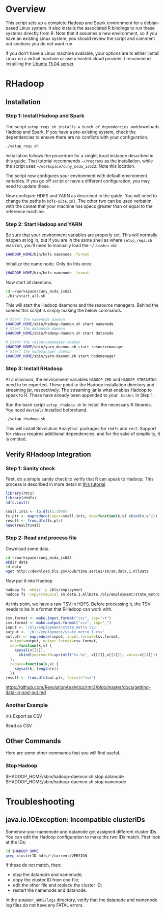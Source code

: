 # Overview
This script sets up a complete Hadoop and Spark environment for
a debian-based Linux system. It also installs the associated R bindings
to run these systems directly from R. Note that it assumes a new
environment, so if you have an existing Linux system, you should
review the script and comment out sections you do not want run.

If you don't have a Linux machine available, your options are to either
install Linux on a virtual machine or use a hosted cloud provider. I 
recommend installing the 
[Ubuntu 15.04 server](http://releases.ubuntu.com/15.04/ubuntu-15.04-server-amd64.iso).

# RHadoop
## Installation

### Step 1: Install Hadoop and Spark
The script `setup_reqs.sh installs a bunch of dependencies and`downloads Hadoop and 
Spark. If you have a pre-existing system, check the dependencies to ensure there are
no conflicts with your configuration.

```bash
./setup_reqs.sh
```

Installation follows the procedure for a single, local instance
described in this
[guide](http://www.alexjf.net/blog/distributed-systems/hadoop-yarn-installation-definitive-guide/).
That tutorial recommends `~/Programs` as the installation,
while the script uses `~/workspace/cuny_msda_is622`. Note this location.

The script now configures your environment with default environment variables.
If you go off script or have a different configuration, you may need to
update these.

Now configure HDFS and YARN as described in the guide. You will need to
change the paths in `hdfs-site.xml`. The other two can be used verbatim,
with the caveat that your machine has specs greater than or equal to 
the reference machine.

### Step 2: Start Hadoop and YARN
Be sure that your environment variables are properly set. This will normally
happen at log in, but if you are in the same shell as where `setup_reqs.sh`
was run, you'll need to manually load the `~/.bashrc` via
```bash
$HADOOP_HOME/bin/hdfs namenode -format
```

Initialize the name node. Only do this once.
```bash
$HADOOP_HOME/bin/hdfs namenode -format
```

Now start all daemons.
```bash
cd ~/workspace/cuny_msda_is622
./bin/start_all.sh
```

This will start the Hadoop daemons and the resource managers. Behind the
scenes this script is simply making the below commands.
```bash
# Start the namenode daemon
$HADOOP_HOME/sbin/hadoop-daemon.sh start namenode
# Start the datanode daemon
$HADOOP_HOME/sbin/hadoop-daemon.sh start datanode

# Start the resourcemanager daemon
$HADOOP_HOME/sbin/yarn-daemon.sh start resourcemanager
# Start the nodemanager daemon
$HADOOP_HOME/sbin/yarn-daemon.sh start nodemanager
```

### Step 3: Install RHadoop
At a minimum, the environment variables `HADOOP_CMD` and `HADOOP_STREAMING`
need to be exported. These point to the Hadoop installation directory
and streaming jar, respectively. The streaming jar is what enables Hadoop
to speak to R. These have already been appended to your `.bashrc` in
Step 1.


Run the bash script `setup_rhadoop.sh` to install the necessary R libraries.
You need `devtools` installed beforehand.
```bash
./setup_rhadoop.sh
```
This will install Revolution Analytics' packages for `rhdfs` and `rmr2`.
Support for `rhbase` requires additional dependencies,
and for the sake of simplicity, it is omitted.

## Verify RHadoop Integration
### Step 1: Sanity check
First, do a simple sanity check to verify that R can speak to Hadoop.
This process is described in more detail in 
[this tutorial](https://github.com/RevolutionAnalytics/rmr2/blob/master/docs/tutorial.md).

```R
library(rmr2)
library(rhdfs)
hdfs.init()

small.ints <- to.dfs(1:1000)
fs.ptr <- mapreduce(input=small.ints, map=function(k,v) cbind(v,v^2))
result <- from.dfs(fs.ptr)
head(result$val)
```

### Step 2: Read and process file
Download some data.

```bash
cd ~/workspace/cuny_msda_is622
mkdir data
cd data
wget http://download.bls.gov/pub/time.series/sm/sm.data.1.AllData
```

Now put it into Hadoop.
```bash
hadoop fs -mkdir -p /bls/employment
hadoop fs -copyFromLocal sm.data.1.AllData /bls/employment/state_metro.tsv
```

At this point, we have a raw TSV in HDFS. Before processing it, the TSV
needs to be in a format that RHadoop can work with.

```R
tsv.format <- make.input.format("csv", sep="\t")
csv.format <- make.output.format("csv", sep=",")
input <- '/bls/employment/state_metro.tsv'
output <- '/bls/employment/state_metro_1.csv'
out.ptr <- mapreduce(input, input.format=tsv.format, 
  output=output, output.format=csv.format,
  map=function(k,v) {
    keyval(v[[1]], 
      cbind(yearmonth=sprintf("%s.%s", v[[2]],v[[3]]), value=v[[4]]))
  },
  reduce=function(k,v) {
    keyval(k, length(v))
  })
result <- from.dfs(out.ptr, format="csv")
```
https://github.com/RevolutionAnalytics/rmr2/blob/master/docs/getting-data-in-and-out.md


### Another Example
Iris
Export as CSV

Read as CSV

## Other Commands
Here are some other commands that you will find useful.

### Stop Hadoop
$HADOOP_HOME/sbin/hadoop-daemon.sh stop datanode
$HADOOP_HOME/sbin/hadoop-daemon.sh stop namenode


# Troubleshooting

## java.io.IOException: Incompatible clusterIDs
Somehow your namenode and datanode got assigned different cluster IDs. You can
edit the Hadoop configuration to make the two IDs match. First look at the IDs:
```bash
cd $HADOOP_HOME
grep clusterID hdfs/*/current/VERSION
```
If these do not match, then:
+ stop the datanode and namenode;
+ copy the cluster ID from one file;
+ edit the other file and replace the cluster ID;
+ restart the namenode and datanode.

In the `$HADOOP_HOME/logs` directory, verify that the datanode and namenode log
files do not have any FATAL errors.

